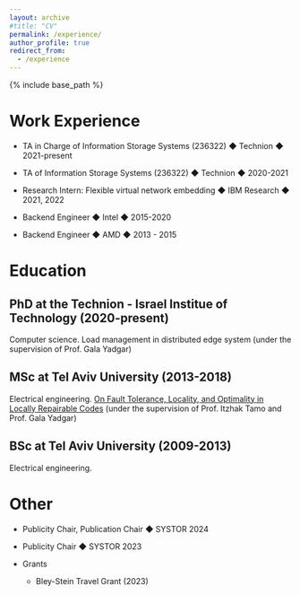 ```yaml
---
layout: archive
#title: "CV"
permalink: /experience/
author_profile: true
redirect_from:
  - /experience
---
```


{% include base_path %}


Work Experience
=========

* TA in Charge of Information Storage Systems (236322) ◆ Technion ◆ 2021-present
    
* TA of Information Storage Systems (236322) ◆ Technion ◆ 2020-2021

* Research Intern: Flexible virtual network embedding ◆ IBM Research ◆ 2021, 2022

* Backend Engineer ◆ Intel ◆ 2015-2020

* Backend Engineer ◆ AMD ◆ 2013 - 2015

Education
==========
PhD at the Technion - Israel Institue of Technology (2020-present)
---------
Computer science.
Load management in distributed edge system (under the supervision of Prof. Gala Yadgar)


MSc at Tel Aviv University (2013-2018)
----------------
Electrical engineering.
[On Fault Tolerance, Locality, and Optimality in Locally Repairable Codes](https://doi.org/10.1145/3381832) (under the supervision of Prof. Itzhak Tamo and Prof. Gala Yadgar)


BSc at Tel Aviv University (2009-2013)
--------------
Electrical engineering.



Other
========
* Publicity Chair, Publication Chair ◆ SYSTOR 2024

* Publicity Chair ◆ SYSTOR 2023

* Grants
  - Bley-Stein Travel Grant (2023)
